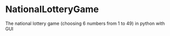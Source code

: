 # NationalLotteryGame
The national lottery game (choosing 6 numbers from 1 to 49) in python with GUI
